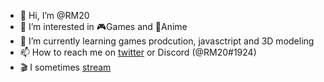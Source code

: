 - 👋 Hi, I’m @RM20
- 🌸 I’m interested in 🎮Games and 🗾Anime
- 🌱 I’m currently learning games prodcution, javasctript and 3D modeling
- 📫 How to reach me on [twitter](https://twitter.com/rm20killer) or Discord (@RM20#1924)
- 🎬 I sometimes [stream](https://www.twitch.tv/rm20)


<!---
rm20killer/rm20killer is a ✨ special ✨ repository because its `README.md` (this file) appears on your GitHub profile.
You can click the Preview link to take a look at your changes.
--->
